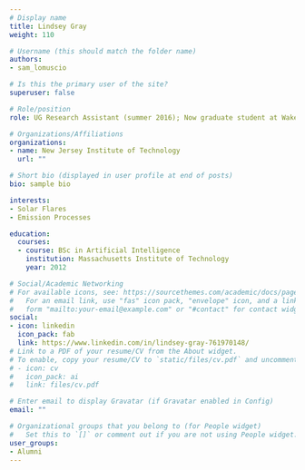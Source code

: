 ```yaml
---
# Display name
title: Lindsey Gray
weight: 110

# Username (this should match the folder name)
authors:
- sam_lomuscio

# Is this the primary user of the site?
superuser: false

# Role/position
role: UG Research Assistant (summer 2016); Now graduate student at Wake Forest Univ.

# Organizations/Affiliations
organizations:
- name: New Jersey Institute of Technology
  url: ""

# Short bio (displayed in user profile at end of posts)
bio: sample bio

interests:
- Solar Flares
- Emission Processes

education:
  courses:
  - course: BSc in Artificial Intelligence
    institution: Massachusetts Institute of Technology
    year: 2012

# Social/Academic Networking
# For available icons, see: https://sourcethemes.com/academic/docs/page-builder/#icons
#   For an email link, use "fas" icon pack, "envelope" icon, and a link in the
#   form "mailto:your-email@example.com" or "#contact" for contact widget.
social:
- icon: linkedin 
  icon_pack: fab
  link: https://www.linkedin.com/in/lindsey-gray-761970148/ 
# Link to a PDF of your resume/CV from the About widget.
# To enable, copy your resume/CV to `static/files/cv.pdf` and uncomment the lines below.
# - icon: cv
#   icon_pack: ai
#   link: files/cv.pdf

# Enter email to display Gravatar (if Gravatar enabled in Config)
email: ""

# Organizational groups that you belong to (for People widget)
#   Set this to `[]` or comment out if you are not using People widget.
user_groups:
- Alumni
---
```


